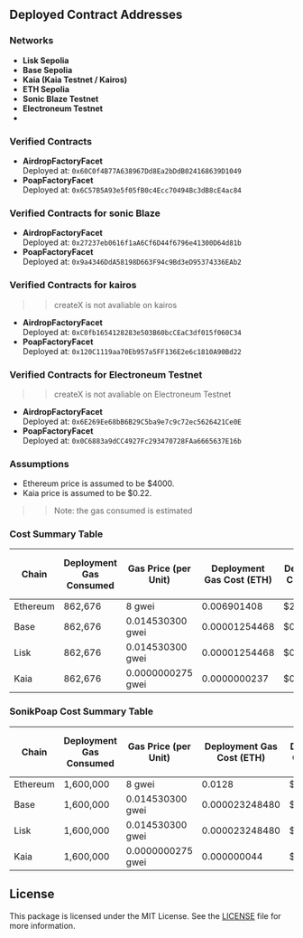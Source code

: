 ## Deployed Contract Addresses
### Networks
- **Lisk Sepolia**
- **Base Sepolia**
- **Kaia (Kaia Testnet / Kairos)**
- **ETH Sepolia**
- **Sonic Blaze Testnet**
- **Electroneum Testnet**
- 

### Verified Contracts
- **AirdropFactoryFacet**  
  Deployed at: `0x60C0f4B77A638967Dd8Ea2bDdB024168639D1049`
- **PoapFactoryFacet**  
  Deployed at: `0x6C57B5A93e5f05fB0c4Ecc70494Bc3dB8cE4ac84`
### Verified Contracts for sonic Blaze
- **AirdropFactoryFacet**  
  Deployed at: `0x27237eb0616f1aA6Cf6D44f6796e41300D64d81b`
- **PoapFactoryFacet**  
  Deployed at: `0x9a4346DdA58198D663F94c9Bd3eD95374336EAb2`

### Verified Contracts for kairos
>> createX is not avaliable on kairos
- **AirdropFactoryFacet**  
  Deployed at: `0xC0fb1654128283e503B60bcCEaC3df015f060C34`
- **PoapFactoryFacet**  
  Deployed at: `0x120C1119aa70Eb957a5FF136E2e6c1810A90Bd22`

### Verified Contracts for Electroneum Testnet
>> createX is not avaliable on Electroneum Testnet
- **AirdropFactoryFacet**  
  Deployed at: `0x6E269Ee68bB6B29C5ba9e7c9c72ec5626421Ce0E`
- **PoapFactoryFacet**  
  Deployed at: `0x0C6883a9dCC4927Fc293470728FAa6665637E16b`





### Assumptions
- Ethereum price is assumed to be $4000.
- Kaia price is assumed to be $0.22.

>> Note: the gas consumed is estimated

### Cost Summary Table
| Chain    | Deployment Gas Consumed | Gas Price (per Unit) | Deployment Gas Cost (ETH) | Deployment Cost (USD) | Claim Airdrop Gas Consumed | Claim Airdrop Gas Cost (ETH) | Claim Airdrop Cost (USD) |
| -------- | ----------------------- | -------------------- | ------------------------- | --------------------- | -------------------------- | ---------------------------- | ------------------------ |
| Ethereum | 862,676                 | 8 gwei               | 0.006901408               | $27.60                | 112,284                    | 0.000897872                  | $3.59                    |
| Base     | 862,676                 | 0.014530300 gwei     | 0.00001254468             | $0.05                 | 112,284                    | 0.0000011268432              | $0.0045                  |
| Lisk     | 862,676                 | 0.014530300 gwei     | 0.00001254468             | $0.05                 | 112,284                    | 0.0000011268432              | $0.0045                  |
| Kaia     | 862,676                 | 0.0000000275 gwei    | 0.0000000237              | $0.0000189            | 112,284                    | 0.00000000309                | $0.00000247              |

### SonikPoap Cost Summary Table
| Chain    | Deployment Gas Consumed | Gas Price (per Unit) | Deployment Gas Cost (ETH) | Deployment Cost (USD) | Claim Airdrop Gas Consumed | Claim Airdrop Gas Cost (ETH) | Claim Airdrop Cost (USD) |
| -------- | ----------------------- | -------------------- | ------------------------- | --------------------- | -------------------------- | ---------------------------- | ------------------------ |
| Ethereum | 1,600,000               | 8 gwei               | 0.0128                    | $51.20                | 127,666                    | 0.001021328                  | $4.09                    |
| Base     | 1,600,000               | 0.014530300 gwei     | 0.000023248480            | $0.093                | 127,666                    | 0.0000018551232              | $0.0074                  |
| Lisk     | 1,600,000               | 0.014530300 gwei     | 0.000023248480            | $0.093                | 127,666                    | 0.0000018551232              | $0.0074                  |
| Kaia     | 1,600,000               | 0.0000000275 gwei    | 0.000000044               | $0.0000352            | 127,666                    | 0.00000000351                | $0.00000281              |

## License
This package is licensed under the MIT License. See the [LICENSE](./LICENSE.md) file for more information.
